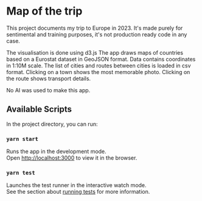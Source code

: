 # Map of the trip

This project documents my trip to Europe in 2023. It's made purely for sentimental and training purposes, it's not production ready code in any case.

The visualisation is done using d3.js
The app draws maps of countries based on a Eurostat dataset in GeoJSON format. Data contains coordinates in 1:10M scale.
The list of cities and routes between cities is loaded in csv format.
Clicking on a town shows the most memorable photo.
Clicking on the route shows transport details.

No AI was used to make this app. 

## Available Scripts

In the project directory, you can run:

### `yarn start`

Runs the app in the development mode.\
Open [http://localhost:3000](http://localhost:3000) to view it in the browser.

### `yarn test`

Launches the test runner in the interactive watch mode.\
See the section about [running tests](https://facebook.github.io/create-react-app/docs/running-tests) for more information.
